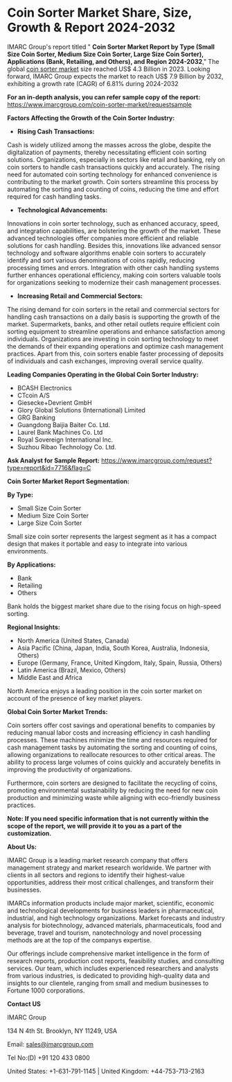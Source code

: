 ﻿# Coin Sorter Market Share, Size, Growth & Report 2024-2032
IMARC Group's report titled " **Coin Sorter Market Report by Type (Small Size Coin Sorter, Medium Size Coin Sorter, Large Size Coin Sorter), Applications (Bank, Retailing, and Others), and Region 2024-2032**," The global [coin sorter market](https://www.imarcgroup.com/coin-sorter-market) size reached US$ 4.3 Billion in 2023. Looking forward, IMARC Group expects the market to reach US$ 7.9 Billion by 2032, exhibiting a growth rate (CAGR) of 6.81% during 2024-2032

**For an in-depth analysis, you can refer sample copy of the report:** <https://www.imarcgroup.com/coin-sorter-market/requestsample>

**Factors Affecting the Growth of the Coin Sorter Industry:**

- **Rising Cash Transactions:**

Cash is widely utilized among the masses across the globe, despite the digitalization of payments, thereby necessitating efficient coin sorting solutions. Organizations, especially in sectors like retail and banking, rely on coin sorters to handle cash transactions quickly and accurately. The rising need for automated coin sorting technology for enhanced convenience is contributing to the market growth. Coin sorters streamline this process by automating the sorting and counting of coins, reducing the time and effort required for cash handling tasks.

- **Technological Advancements:**

Innovations in coin sorter technology, such as enhanced accuracy, speed, and integration capabilities, are bolstering the growth of the market. These advanced technologies offer companies more efficient and reliable solutions for cash handling. Besides this, innovations like advanced sensor technology and software algorithms enable coin sorters to accurately identify and sort various denominations of coins rapidly, reducing processing times and errors. Integration with other cash handling systems further enhances operational efficiency, making coin sorters valuable tools for organizations seeking to modernize their cash management processes.

- **Increasing Retail and Commercial Sectors:**

The rising demand for coin sorters in the retail and commercial sectors for handling cash transactions on a daily basis is supporting the growth of the market. Supermarkets, banks, and other retail outlets require efficient coin sorting equipment to streamline operations and enhance satisfaction among individuals. Organizations are investing in coin sorting technology to meet the demands of their expanding operations and optimize cash management practices. Apart from this, coin sorters enable faster processing of deposits of individuals and cash exchanges, improving overall service quality.

**Leading Companies Operating in the Global Coin Sorter Industry:**

- BCASH Electronics
- CTcoin A/S
- Giesecke+Devrient GmbH
- Glory Global Solutions (International) Limited
- GRG Banking
- Guangdong Baijia Baiter Co. Ltd.
- Laurel Bank Machines Co. Ltd
- Royal Sovereign International Inc.
- Suzhou Ribao Technology Co. Ltd.

**Ask Analyst for Sample Report:** <https://www.imarcgroup.com/request?type=report&id=7716&flag=C>

**Coin Sorter Market Report Segmentation:**

**By Type:**

- Small Size Coin Sorter
- Medium Size Coin Sorter
- Large Size Coin Sorter

Small size coin sorter represents the largest segment as it has a compact design that makes it portable and easy to integrate into various environments. 

**By Applications:**

- Bank
- Retailing
- Others

Bank holds the biggest market share due to the rising focus on high-speed sorting.

**Regional Insights:**

- North America (United States, Canada)
- Asia Pacific (China, Japan, India, South Korea, Australia, Indonesia, Others)
- Europe (Germany, France, United Kingdom, Italy, Spain, Russia, Others)
- Latin America (Brazil, Mexico, Others)
- Middle East and Africa

North America enjoys a leading position in the coin sorter market on account of the presence of key market players.  

**Global Coin Sorter Market Trends:**

Coin sorters offer cost savings and operational benefits to companies by reducing manual labor costs and increasing efficiency in cash handling processes. These machines minimize the time and resources required for cash management tasks by automating the sorting and counting of coins, allowing organizations to reallocate resources to other critical areas. The ability to process large volumes of coins quickly and accurately benefits in improving the productivity of organizations.

Furthermore, coin sorters are designed to facilitate the recycling of coins, promoting environmental sustainability by reducing the need for new coin production and minimizing waste while aligning with eco-friendly business practices.

**Note: If you need specific information that is not currently within the scope of the report, we will provide it to you as a part of the customization.**

**About Us:**

IMARC Group is a leading market research company that offers management strategy and market research worldwide. We partner with clients in all sectors and regions to identify their highest-value opportunities, address their most critical challenges, and transform their businesses.

IMARCs information products include major market, scientific, economic and technological developments for business leaders in pharmaceutical, industrial, and high technology organizations. Market forecasts and industry analysis for biotechnology, advanced materials, pharmaceuticals, food and beverage, travel and tourism, nanotechnology and novel processing methods are at the top of the companys expertise.

Our offerings include comprehensive market intelligence in the form of research reports, production cost reports, feasibility studies, and consulting services. Our team, which includes experienced researchers and analysts from various industries, is dedicated to providing high-quality data and insights to our clientele, ranging from small and medium businesses to Fortune 1000 corporations.

**Contact US**

IMARC Group

134 N 4th St. Brooklyn, NY 11249, USA

Email: sales@imarcgroup.com

Tel No:(D) +91 120 433 0800

United States: +1-631-791-1145 | United Kingdom: +44-753-713-2163
